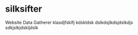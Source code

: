 silksifter
==========

Website Data Gatherer
klasdjfsklfj kdskldsk dslkdsjlkdsjdslkdjs
sdkjslkjdskljdslk
